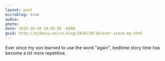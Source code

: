 ```yaml
---
layout: post
microblog: true
audio: 
photo: 
date: 2018-10-10 19:45:05 -0400
guid: http://mjdescy.micro.blog/2018/10/10/ever-since-my.html
---
```

Ever since my son learned to use the word "again", bedtime story time has become a _lot_ more repetitive.
